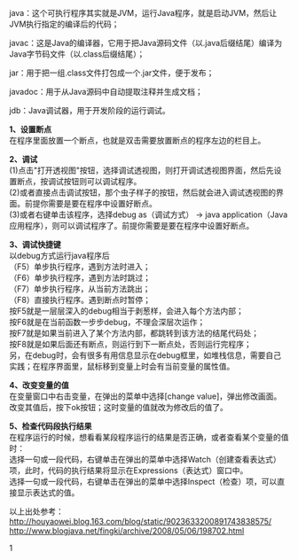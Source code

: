 



java：这个可执行程序其实就是JVM，运行Java程序，就是启动JVM，然后让JVM执行指定的编译后的代码；

javac：这是Java的编译器，它用于把Java源码文件（以.java后缀结尾）编译为Java字节码文件（以.class后缀结尾）；

jar：用于把一组.class文件打包成一个.jar文件，便于发布；

javadoc：用于从Java源码中自动提取注释并生成文档；

jdb：Java调试器，用于开发阶段的运行调试。











**1、设置断点**  
在程序里面放置一个断点，也就是双击需要放置断点的程序左边的栏目上。  
  
**2、调试**  
(1)点击"打开透视图"按钮，选择调试透视图，则打开调试透视图界面，然后先设置断点，按调试按钮则可以调试程序。  
(2)或者直接点击调试按钮，那个虫子样子的按钮，然后就会进入调试透视图的界面。前提你需要是要在程序中设置好断点。  
(3)或者右键单击该程序，选择debug as（调试方式） -> java application（Java应用程序），则可以调试程序了。前提你需要是要在程序中设置好断点。  
  
**3、调试快捷键**  
以debug方式运行java程序后  
（F5）单步执行程序，遇到方法时进入；  
（F6）单步执行程序，遇到方法时跳过；  
（F7）单步执行程序，从当前方法跳出；  
（F8）直接执行程序。遇到断点时暂停；  
按F5就是一层层深入的debug相当于剥葱样，会进入每个方法内部；  
按F6就是在当前函数一步步debug，不理会深层次运作；  
按F7就是如果当前进入了某个方法内部，都跳转到该方法的结尾代码处；  
按F8就是如果后面还有断点，则运行到下一断点处，否则运行完程序；  
另，在debug时，会有很多有用信息显示在debug框里，如堆栈信息，需要自己实践；在程序界面里，鼠标移到变量上时会有当前变量的属性值。  
  
**4、改变变量的值**  
在变量窗口中右击变量，在弹出的菜单中选择\[change value\]，弹出修改画面。  
改变其值后，按下ok按钮；这时变量的值就改为修改后的值了。  
  
**5、检查代码段执行结果**  
在程序运行的时候，想看看某段程序运行的结果是否正确，或者查看某个变量的值时：  
选择一句或一段代码，右键单击在弹出的菜单中选择Watch（创建查看表达式）项，此时，代码的执行结果将显示在Expressions（表达式）窗口中。  
选择一句或一段代码，右键单击在弹出的菜单中选择Inspect（检查）项，可以直接显示表达式的值。

以上出处参考：   
http://houyaowei.blog.163.com/blog/static/9023633200891743838575/  
http://www.blogjava.net/fingki/archive/2008/05/06/198702.html






















1














































































































































